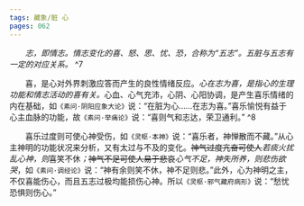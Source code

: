```yaml
---
tags: 藏象/脏 心
pages: 062
---
```

&emsp;&emsp;<dfn>志，即情志。情志变化的喜、怒、思、忧、恐，合称为“五志”。五脏与五志有一定的对应关系。</dfn> ^7

&emsp;&emsp;喜，是心对外界刺激应答而产生的良性情绪反应。<dfn>心在志为喜，是指心的生理功能和情志活动的喜有关。</dfn>心血、心气充沛，心阴、心阳协调，是产生喜乐情绪的内在基础，如`《素问·阴阳应象大论》`说：“在脏为心……在志为喜。”喜乐愉悦有益于心主血脉的功能，故`《素问·举痛论》`说：“喜则气和志达，荣卫通利。” ^8

&emsp;&emsp;喜乐过度则可使心神受伤，如`《灵枢·本神》`说：“喜乐者，神惮散而不藏。”从心主神明的功能状况来分析，又有太过与不及的变化。~~神气过度亢奋可使人~~<dfn>若痰火扰乱心神，则</dfn>喜笑不休<dfn>；</dfn>~~神气不足可使人易于悲哀~~<dfn>心气不足，神失所养，则悲伤欲哭</dfn>，如`《素问·调经论》`说：“神有余则笑不休，神不足则悲。”此外，心为神明之主，不仅喜能伤心，而且五志过极均能损伤心神。所以`《灵枢·邪气藏府病形》`说：“愁忧恐惧则伤心。”